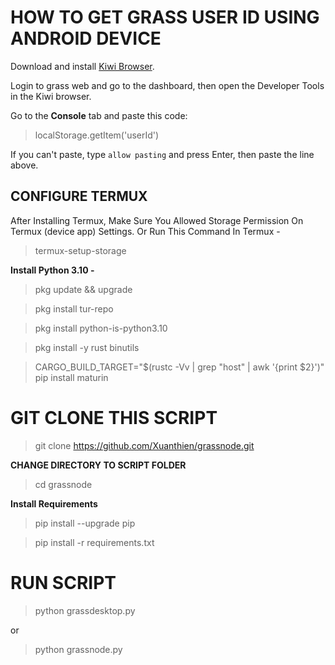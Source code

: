 # **HOW TO GET GRASS USER ID USING ANDROID DEVICE**  

Download and install [Kiwi Browser](https://play.google.com/store/apps/details?id=com.kiwibrowser.browser&hl=en).

Login to grass web and go to the dashboard, then open the Developer Tools in the Kiwi browser.

Go to the **Console** tab and paste this code:

> localStorage.getItem('userId')

If you can't paste, type `allow pasting` and press Enter, then paste the line above.

## **CONFIGURE TERMUX**

After Installing Termux, Make Sure You Allowed Storage Permission On Termux (device app) Settings. Or Run This Command In Termux -

> termux-setup-storage

**Install Python 3.10 -**

> pkg update && upgrade
 
> pkg install tur-repo
 
> pkg install python-is-python3.10

> pkg install -y rust binutils
 
> CARGO_BUILD_TARGET="$(rustc -Vv | grep "host" | awk '{print $2}')" pip install maturin

# **GIT CLONE THIS SCRIPT**

> git clone https://github.com/Xuanthien/grassnode.git

**CHANGE DIRECTORY TO SCRIPT FOLDER**

> cd grassnode

**Install Requirements**

> pip install --upgrade pip

> pip install -r requirements.txt

# RUN SCRIPT
> python grassdesktop.py

or

> python grassnode.py


